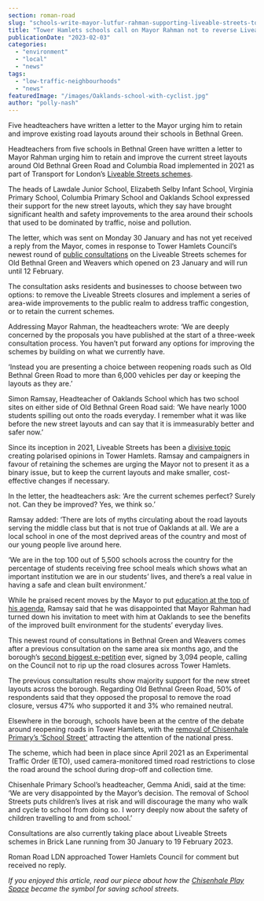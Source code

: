 ```yaml
---
section: roman-road
slug: "schools-write-mayor-lutfur-rahman-supporting-liveable-streets-tower-hamlets"
title: "Tower Hamlets schools call on Mayor Rahman not to reverse Liveable Streets schemes"
publicationDate: "2023-02-03"
categories: 
  - "environment"
  - "local"
  - "news"
tags: 
  - "low-traffic-neighbourhoods"
  - "news"
featuredImage: "/images/Oaklands-school-with-cyclist.jpg"
author: "polly-nash"
---
```


Five headteachers have written a letter to the Mayor urging him to retain and improve existing road layouts around their schools in Bethnal Green.

Headteachers from five schools in Bethnal Green have written a letter to Mayor Rahman urging him to retain and improve the current street layouts around Old Bethnal Green Road and Columbia Road implemented in 2021 as part of Transport for London’s [Liveable Streets schemes](https://romanroadlondon.com/articles/low-traffic-neighbourhoods/). 

The heads of Lawdale Junior School, Elizabeth Selby Infant School, Virginia Primary School, Columbia Primary School and Oaklands School expressed their support for the new street layouts, which they say have brought significant health and safety improvements to the area around their schools that used to be dominated by traffic, noise and pollution. 

The letter, which was sent on Monday 30 January and has not yet received a reply from the Mayor, comes in response to Tower Hamlets Council’s newest round of [public consultations](https://talk.towerhamlets.gov.uk/LSBethnalGreen) on the Liveable Streets schemes for Old Bethnal Green and Weavers which opened on 23 January and will run until 12 February. 

The consultation asks residents and businesses to choose between two options: to remove the Liveable Streets closures and implement a series of area-wide improvements to the public realm to address traffic congestion, or to retain the current schemes. 

Addressing Mayor Rahman, the headteachers wrote: ‘We are deeply concerned by the proposals you have published at the start of a three-week consultation process. You haven’t put forward any options for improving the schemes by building on what we currently have. 

‘Instead you are presenting a choice between reopening roads such as Old Bethnal Green Road to more than 6,000 vehicles per day or keeping the layouts as they are.’ 

Simon Ramsay, Headteacher of Oaklands School which has two school sites on either side of Old Bethnal Green Road said: ‘We have nearly 1000 students spilling out onto the roads everyday. I remember what it was like before the new street layouts and can say that it is immeasurably better and safer now.’ 

Since its inception in 2021, Liveable Streets has been a [divisive topic](https://romanroadlondon.com/liveable-streets-case-for-reversal-tower-hamlets/) creating polarised opinions in Tower Hamlets. Ramsay and campaigners in favour of retaining the schemes are urging the Mayor not to present it as a binary issue, but to keep the current layouts and make smaller, cost-effective changes if necessary. 

In the letter, the headteachers ask: ‘Are the current schemes perfect? Surely not. Can they be improved? Yes, we think so.’ 

Ramsay added: ‘There are lots of myths circulating about the road layouts serving the middle class but that is not true of Oaklands at all. We are a local school in one of the most deprived areas of the country and most of our young people live around here. 

‘We are in the top 100 out of 5,500 schools across the country for the percentage of students receiving free school meals which shows what an important institution we are in our students’ lives, and there’s a real value in having a safe and clean built environment.’ 

While he praised recent moves by the Mayor to put [education at the top of his agenda](https://romanroadlondon.com/tower-hamlets-council-launches-mayor-university-bursary-award/), Ramsay said that he was disappointed that Mayor Rahman had turned down his invitation to meet with him at Oaklands to see the benefits of the improved built environment for the students’ everyday lives. 

This newest round of consultations in Bethnal Green and Weavers comes after a previous consultation on the same area six months ago, and the borough’s [second biggest e-petition](https://romanroadlondon.com/save-our-safer-streets-petition-rejected-tower-hamlets/) ever, signed by 3,094 people, calling on the Council not to rip up the road closures across Tower Hamlets. 

The previous consultation results show majority support for the new street layouts across the borough. Regarding Old Bethnal Green Road, 50% of respondents said that they opposed the proposal to remove the road closure, versus 47% who supported it and 3% who remained neutral. 

Elsewhere in the borough, schools have been at the centre of the debate around reopening roads in Tower Hamlets, with the [removal of Chisenhale Primary’s ‘School Street’](https://romanroadlondon.com/lutfur-rahman-to-remove-chisenhale-primary-school-streets-scheme-without-consultation/) attracting the attention of the national press. 

The scheme, which had been in place since April 2021 as an Experimental Traffic Order (ETO), used camera-monitored timed road restrictions to close the road around the school during drop-off and collection time. 

Chisenhale Primary School’s headteacher, Gemma Anidi, said at the time: ‘We are very disappointed by the Mayor’s decision. The removal of School Streets puts children’s lives at risk and will discourage the many who walk and cycle to school from doing so. I worry deeply now about the safety of children travelling to and from school.’ 

Consultations are also currently taking place about Liveable Streets schemes in Brick Lane running from 30 January to 19 February 2023. 

Roman Road LDN approached Tower Hamlets Council for comment but received no reply. 

_If you enjoyed this article, read our piece about how the_ [_Chisenhale Play Space_](https://romanroadlondon.com/chisenhale-school-streets-play-space-residents-parents-views/) _became the symbol for saving school streets._ 


